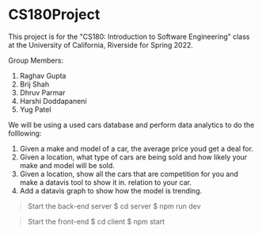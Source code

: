 # CS180Project

This project is for the "CS180: Introduction to Software Engineering" class at the University of California, Riverside for Spring 2022.

Group Members:

1. Raghav Gupta
2. Brij Shah
3. Dhruv Parmar
4. Harshi Doddapaneni
5. Yug Patel

We will be using a used cars database and perform data analytics to do the folllowing:

1. Given a make and model of a car, the average price youd get a deal for.
2. Given a location, what type of cars are being sold and how likely your make and model will be sold.
3. Given a location, show all the cars that are competition for you and make a datavis tool to show it in. relation to your car.
4. Add a datavis graph to show how the model is trending.

> Start the back-end server
> $ cd server
> $ npm run dev

> Start the front-end
> $ cd client
> $ npm start

